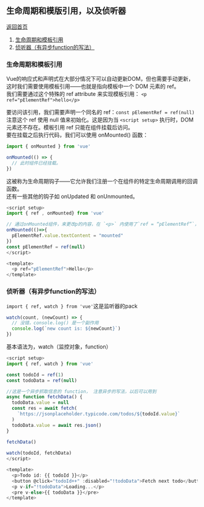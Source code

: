 ## 生命周期和模版引用，以及侦听器

[返回首页](./vue教程.md)

1. [生命周期和模板引用](#table1)
2. [侦听器（有异步function的写法）](#table2)

### <a id= "table1">生命周期和模板引用</a>

Vue的响应式和声明式在大部分情况下可以自动更新DOM，但也需要手动更新，这时我们需要使用模板引用——也就是指向模板中一个 DOM 元素的 ref。  
我们需要通过这个特殊的 ref attribute 来实现模板引用： `<p ref="pElementRef">hello</p>`

要访问该引用，我们需要声明一个同名的 ref：`const pElementRef = ref(null)`  
注意这个 ref 使用 null 值来初始化。这是因为当 `<script setup>` 执行时，DOM 元素还不存在。模板引用 ref 只能在组件挂载后访问。  
要在挂载之后执行代码，我们可以使用 onMounted() 函数：  
```js
import { onMounted } from 'vue'

onMounted(() => {
  // 此时组件已经挂载。
})
```

这被称为生命周期钩子——它允许我们注册一个在组件的特定生命周期调用的回调函数。  
还有一些其他的钩子如 onUpdated 和 onUnmounted。

```js
<script setup>
import { ref , onMounted} from 'vue'

// 通过onMounted组件，来更改p的内容，在 `<p>` 内使用了`ref = “pElementRef”`，这样能通过更改pElementRef来更改相应内容
onMounted(()=>{
  pElementRef.value.textContent = "mounted"
})
const pElementRef = ref(null)
</script>

<template>
  <p ref="pElementRef">Hello</p>
</template>
```

### <a id= "table2">侦听器（有异步function的写法）</a>

`import { ref, watch } from 'vue'`这是监听器的pack

```js
watch(count, (newCount) => {
  // 没错，console.log() 是一个副作用
  console.log(`new count is: ${newCount}`)
})
```
基本语法为，watch（监控对象，function）


```js
<script setup>
import { ref, watch } from 'vue'

const todoId = ref(1)
const todoData = ref(null)

//这是一个异步抓取信息的 function， 注意异步的写法，以后可以用到
async function fetchData() {
  todoData.value = null
  const res = await fetch(
    `https://jsonplaceholder.typicode.com/todos/${todoId.value}`
  )
  todoData.value = await res.json()
}

fetchData()
  
watch(todoId, fetchData)
</script>

<template>
  <p>Todo id: {{ todoId }}</p>
  <button @click="todoId++" :disabled="!todoData">Fetch next todo</button>
  <p v-if="!todoData">Loading...</p>
  <pre v-else>{{ todoData }}</pre>
</template>
```